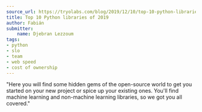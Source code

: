 ```yaml
---
source_url: https://tryolabs.com/blog/2019/12/10/top-10-python-libraries-of-2019/
title: Top 10 Python libraries of 2019
author: Fabián
submitter:
    name: Djebran Lezzoum
tags:
- python
- slo
- team
- web speed
- cost of ownership
---
```


"Here you will find some hidden gems of the open-source world to get you started on your new project or spice up your existing ones. You'll find machine learning and non-machine learning libraries, so we got you all covered." 
